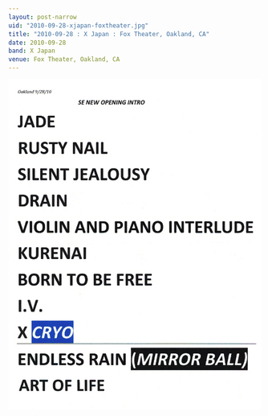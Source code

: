 ```yaml
---
layout: post-narrow
uid: "2010-09-28-xjapan-foxtheater.jpg"
title: "2010-09-28 : X Japan : Fox Theater, Oakland, CA"
date: 2010-09-28
band: X Japan
venue: Fox Theater, Oakland, CA
---
```


<div class="showcase">
  <img src="/img/2010/09/20100928-XJapan-FoxTheater.jpg" alt="2010-09-28-xjapan-foxtheater.jpg">
</div>
